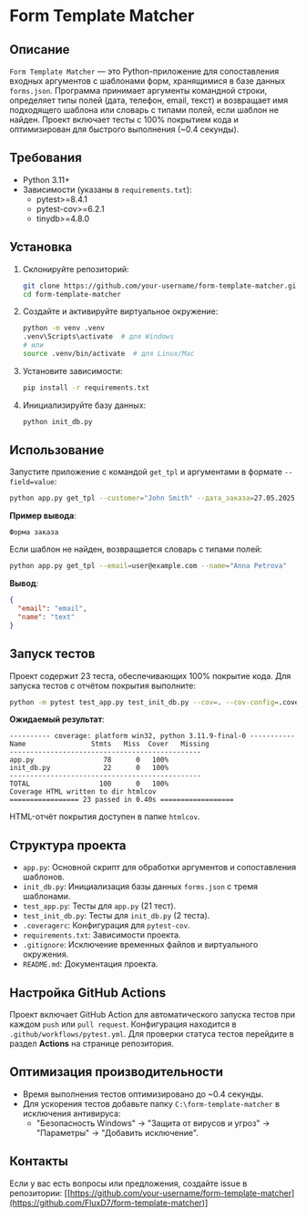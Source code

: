 # Form Template Matcher

## Описание

`Form Template Matcher` — это Python-приложение для сопоставления входных аргументов с шаблонами форм, хранящимися в базе данных `forms.json`. Программа принимает аргументы командной строки, определяет типы полей (дата, телефон, email, текст) и возвращает имя подходящего шаблона или словарь с типами полей, если шаблон не найден. Проект включает тесты с 100% покрытием кода и оптимизирован для быстрого выполнения (~0.4 секунды).

## Требования

- Python 3.11+
- Зависимости (указаны в `requirements.txt`):
  - pytest>=8.4.1
  - pytest-cov>=6.2.1
  - tinydb>=4.8.0

## Установка

1. Склонируйте репозиторий:
   ```bash
   git clone https://github.com/your-username/form-template-matcher.git
   cd form-template-matcher
   ```

2. Создайте и активируйте виртуальное окружение:
   ```bash
   python -m venv .venv
   .venv\Scripts\activate  # для Windows
   # или
   source .venv/bin/activate  # для Linux/Mac
   ```

3. Установите зависимости:
   ```bash
   pip install -r requirements.txt
   ```

4. Инициализируйте базу данных:
   ```bash
   python init_db.py
   ```

## Использование

Запустите приложение с командой `get_tpl` и аргументами в формате `--field=value`:

```bash
python app.py get_tpl --customer="John Smith" --дата_заказа=27.05.2025 --order_id=12345 --contact="+7 903 123 45 78"
```

**Пример вывода**:
```
Форма заказа
```

Если шаблон не найден, возвращается словарь с типами полей:

```bash
python app.py get_tpl --email=user@example.com --name="Anna Petrova"
```

**Вывод**:
```json
{
  "email": "email",
  "name": "text"
}
```

## Запуск тестов

Проект содержит 23 теста, обеспечивающих 100% покрытие кода. Для запуска тестов с отчётом покрытия выполните:

```bash
python -m pytest test_app.py test_init_db.py --cov=. --cov-config=.coveragerc --cov-report=term-missing --cov-report=html -vv
```

**Ожидаемый результат**:
```
---------- coverage: platform win32, python 3.11.9-final-0 -----------
Name                Stmts   Miss  Cover   Missing
-----------------------------------------------
app.py                 78      0   100%
init_db.py             22      0   100%
-----------------------------------------------
TOTAL                 100      0   100%
Coverage HTML written to dir htmlcov
================= 23 passed in 0.40s ==================
```

HTML-отчёт покрытия доступен в папке `htmlcov`.

## Структура проекта

- `app.py`: Основной скрипт для обработки аргументов и сопоставления шаблонов.
- `init_db.py`: Инициализация базы данных `forms.json` с тремя шаблонами.
- `test_app.py`: Тесты для `app.py` (21 тест).
- `test_init_db.py`: Тесты для `init_db.py` (2 теста).
- `.coveragerc`: Конфигурация для `pytest-cov`.
- `requirements.txt`: Зависимости проекта.
- `.gitignore`: Исключение временных файлов и виртуального окружения.
- `README.md`: Документация проекта.

## Настройка GitHub Actions

Проект включает GitHub Action для автоматического запуска тестов при каждом `push` или `pull request`. Конфигурация находится в `.github/workflows/pytest.yml`. Для проверки статуса тестов перейдите в раздел **Actions** на странице репозитория.

## Оптимизация производительности

- Время выполнения тестов оптимизировано до ~0.4 секунды.
- Для ускорения тестов добавьте папку `C:\form-template-matcher` в исключения антивируса:
  - "Безопасность Windows" → "Защита от вирусов и угроз" → "Параметры" → "Добавить исключение".

## Контакты

Если у вас есть вопросы или предложения, создайте issue в репозитории: [[https://github.com/your-username/form-template-matcher](https://github.com/FluxD7/form-template-matcher)]
